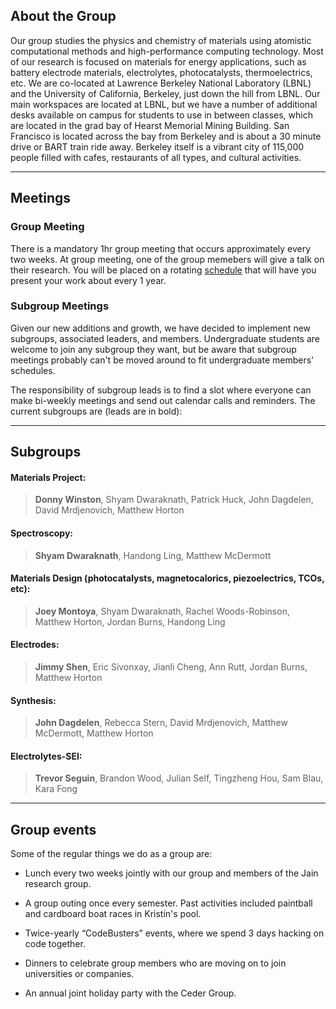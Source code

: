 ## About the Group <a name="about"></a>

Our group studies the physics and chemistry of materials using atomistic computational methods and high-performance computing technology. Most of our research is focused on materials for energy applications, such as battery electrode materials, electrolytes, photocatalysts, thermoelectrics, etc. We are co-located at Lawrence Berkeley National Laboratory (LBNL) and the University of California, Berkeley, just down the hill from LBNL. Our main workspaces are located at LBNL, but we have a number of additional desks available on campus for students to use in between classes, which are located in the grad bay of Hearst Memorial Mining Building. San Francisco is located across the bay from Berkeley and is about a 30 minute drive or BART train ride away. Berkeley itself is a vibrant city of 115,000 people filled with cafes, restaurants of all types, and cultural activities.

-----------------------------------------------------------------------------------------------------------------------------

## Meetings <a name="meeting"></a>

### Group Meeting <a name="group"></a>
There is a mandatory 1hr group meeting that occurs approximately every two weeks. At group meeting, one of the group memebers will give a talk on their research. You will be placed on a rotating [schedule](https://sites.google.com/a/lbl.gov/perssongroup/group-meeting) that will have you present your work about every 1 year.

### Subgroup Meetings <a name="sub"></a>
Given our new additions and growth, we have decided to implement new subgroups, associated leaders, and members. Undergraduate students are welcome to join any subgroup they want, but be aware that subgroup meetings probably can't be moved around to fit undergraduate members' schedules.

The responsibility of subgroup leads is to find a slot where everyone can make bi-weekly meetings and send out calendar calls and reminders. The current subgroups are (leads are in bold):

-----------------------------------------------------------------------------------------------------------------------------

## Subgroups <a name="sgs"></a>

#### Materials Project:
> **Donny Winston**, Shyam Dwaraknath, Patrick Huck, John Dagdelen, David Mrdjenovich, Matthew Horton

#### Spectroscopy:
> **Shyam Dwaraknath**, Handong Ling, Matthew McDermott

#### Materials Design (photocatalysts, magnetocalorics, piezoelectrics, TCOs, etc):
> **Joey Montoya**, Shyam Dwaraknath, Rachel Woods-Robinson, Matthew Horton, Jordan Burns, Handong Ling

#### Electrodes:
> **Jimmy Shen**, Eric Sivonxay, Jianli Cheng, Ann Rutt, Jordan Burns, Matthew Horton

#### Synthesis:
> **John Dagdelen**, Rebecca Stern, David Mrdjenovich, Matthew McDermott, Matthew Horton

#### Electrolytes-SEI:
> **Trevor Seguin**, Brandon Wood, Julian Self, Tingzheng Hou, Sam Blau, Kara Fong

-----------------------------------------------------------------------------------------------------------------------------

## Group events

Some of the regular things we do as a group are:

* Lunch every two weeks jointly with our group and members of the Jain research group.

* A group outing once every semester. Past activities included paintball and cardboard boat races in Kristin's pool.

* Twice-yearly “CodeBusters” events, where we spend 3 days hacking on code together.

* Dinners to celebrate group members who are moving on to join universities or companies.

* An annual joint holiday party with the Ceder Group.
